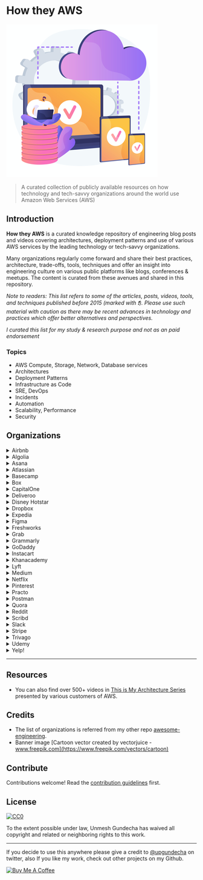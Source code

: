 # How they AWS

![Alt](banner.png "banner")

> A curated collection of publicly available resources on how technology and tech-savvy organizations around the world use Amazon Web Services (AWS)

## Introduction

__How they AWS__ is a curated knowledge repository of engineering blog posts and videos covering architectures, deployment patterns and use of various AWS services by the leading technology or tech-savvy organizations.

Many organizations regularly come forward and share their best practices, architecture, trade-offs, tools, techniques and offer an insight into engineering culture on various public platforms like blogs, conferences & meetups. The content is curated from these avenues and shared in this repository.

_Note to readers: This list refers to some of the articles, posts, videos, tools, and techniques published before 2015 (marked with :exclamation:). Please use such material with caution as there may be recent advances in technology and practices which offer better alternatives and perspectives._

_I curated this list for my study & research purpose and not as an paid endorsement_

### Topics

* AWS Compute, Storage, Network, Database services
* Architectures
* Deployment Patterns
* Infrastructure as Code
* SRE, DevOps
* Incidents
* Automation
* Scalability, Performance
* Security

## Organizations

<details>
    <summary>Airbnb</summary>

### Blog Posts

* [BinaryAlert: Real-time Serverless Malware Detection , 2017](https://medium.com/airbnb-engineering/binaryalert-real-time-serverless-malware-detection-ca44370c1b90)
* [Introducing Syslog to AWS Kinesis via Osquery, 2016](https://medium.com/airbnb-engineering/introducing-syslog-to-aws-kinesis-via-osquery-da4fc19de5ce)
* [Unlocking Horizontal Scalability in Our Web Serving Tier, 2016](https://medium.com/airbnb-engineering/unlocking-horizontal-scalability-in-our-web-serving-tier-d907449cdbcf)
* [When The Cloud Gets Dark — How Amazon’s Outage Affected Airbnb, 2011](https://medium.com/airbnb-engineering/when-the-cloud-gets-dark-how-amazons-outage-affected-airbnb-66eaf8c0f162) :exclamation:

</details>

<details>
    <summary>Algolia</summary>

### Blog Posts

* [Making Search Talk: Connecting Algolia and Alexa, 2017](https://www.algolia.com/blog/engineering/amazon-alexa-voice-search/)
* [Tips for Reducing the Cost of Your Infrastructure, 2017](https://www.algolia.com/blog/engineering/reducing-infrastructure-cost/)
* [DNS fallback for better resilience, 2015](https://www.algolia.com/blog/engineering/dns-fallback-for-better-resilience/)

</details>

<details>
    <summary>Asana</summary>

### Blog Posts

* [How we modified our infrastructure to deploy an EU data center, 2020](https://blog.asana.com/2020/03/infrastructure-engineering-deploy-eu-data-center/)
* [How to build stable, accessible data infrastructure at a startup, 2014](https://blog.asana.com/2014/11/stable-accessible-data-infrastructure-startup/) :exclamation:

* [Issues Moving to Amazon’s Elastic Load Balancer, 2012](https://blog.asana.com/2012/06/issues-moving-to-amazons-elastic-load-balancer/) :exclamation:

</details>

<details>
    <summary>Atlassian</summary>

### Blog Posts

* [Automated Testing: 5 Lessons from Atlassian’s Kubernetes team on testing infrastructure as code, 2020](https://medium.com/atlassian-engineering/automated-testing-5-lessons-from-atlassians-kubernetes-team-on-testing-infrastructure-as-code-d908ccc2a684)
* [Using an event-driven architecture to improve Jira Software responsiveness, 2019](https://medium.com/atlassian-engineering/using-an-event-driven-architecture-to-improve-jira-software-responsiveness-542ac332f2f)
* [Caching in: performance engineering in Jira Cloud, 2019](https://medium.com/atlassian-engineering/caching-in-performance-engineering-in-jira-cloud-791c079f8fc0)
* [Our not-so-magic journey scaling low latency, multi-region services on AWS, 2019](https://medium.com/atlassian-engineering/our-not-so-magic-journey-scaling-low-latency-multi-region-services-on-aws-398a30687c48)
* ~~[Migrating the Atlassian Identity Platform to AWS](https://www.atlassian.com/engineering/migrating-the-atlassian-identity-platform-to-aws)~~
* ~~[Scaling React server-side rendering in Jira Cloud](https://www.atlassian.com/engineering/scaling-react-server-side-rendering-in-jira-cloud)~~

</details>

<details>
    <summary>Basecamp</summary>

### Blog Posts

* [AWS S3: You’re out of order, 2020](https://m.signalvnoise.com/aws-s3-youre-out-of-order/)
* [How to waste half a day by not reading RFC 1034, 2020](https://m.signalvnoise.com/how-to-waste-half-a-day-by-not-reading-rfc-1034/)
* [Running spot instances effectively with Amazon EKS, 2020](https://m.signalvnoise.com/running-spot-instances-effectively-with-amazon-eks/)
* [Seamless branch deploys with Kubernetes, 2020](https://m.signalvnoise.com/seamless-branch-deploys-with-kubernetes/)

</details>

<details>
    <summary>Box</summary>

### Blog Posts

* [10 lessons learnt scaling Redshift Cluster at Box, 2019](https://medium.com/box-tech-blog/10-lessons-learnt-scaling-redshift-cluster-box-fff7d275524d)
* [Snitch: Putting consistency back into S3, 2018](https://medium.com/box-tech-blog/snitch-putting-consistency-back-into-s3-f1db2b21a07a)

</details>

<details>
    <summary>CapitalOne</summary>

### Blog Posts

* [Advice on Taking the AWS Machine Learning — Specialty Exam, 2021](https://medium.com/capital-one-tech/advice-on-taking-the-aws-machine-learning-specialty-exam-a1f638976795)
* [Automate AWS Infrastructure with Boto 3 — AWS Instance Tags, 2020](https://medium.com/capital-one-tech/automate-aws-infrastructure-with-boto-3-aws-instance-tags-48f638e4de0b)
* [Automate AWS Infrastructure with Boto 3: AWS Health Checks, 2020](https://medium.com/capital-one-tech/automate-aws-infrastructure-with-boto-3-aws-health-checks-e51338ba075)
* [Automate Your AWS Infrastructure with Boto 3 — AWS Snapshots, 2020](https://medium.com/capital-one-tech/automate-your-aws-infrastructure-with-boto-3-aws-snapshots-37906f0bf296)
* [Guardrails for AWS Event-Driven Serverless Architectures, 2020](https://medium.com/capital-one-tech/guardrails-for-aws-event-driven-serverless-architectures-f9bc12ad689f)
* [Starting Out with AWS & DevOps — 10 Tips From an Expert, 2020](https://medium.com/capital-one-tech/starting-out-with-aws-devops-10-tips-from-an-expert-ac93980b235c)
* [Active-Active Shared-Nothing Database Architecture, 2020](https://medium.com/capital-one-tech/active-active-shared-nothing-database-architecture-304957ffb89)
* [AWS Lambda Java Tutorial: Best Practices to Lower Cold Starts, 2020](https://medium.com/capital-one-tech/aws-lambda-java-tutorial-best-practices-to-lower-cold-starts-capital-one-dc1d8806118)
* [AWS Glue: An ETL Solution with Huge Potential, 2020](https://medium.com/capital-one-tech/aws-glue-an-etl-solution-with-huge-potential-91a04a2a0712)
* [Terraform Poka-Yokes — Writing Effective, Scalable, Dynamic, and Error-Resistant Terraform, 2020](https://medium.com/capital-one-tech/terraform-poka-yokes-writing-effective-scalable-dynamic-and-error-resistant-terraform-dcbd6a0ada6a)
* [A Developer Walks into Amazon SageMaker…, 2029](https://medium.com/capital-one-tech/using-k-means-algorithm-and-amazon-sagemaker-ddf736d93867)
* [A Deep Dive Into Seamless Blue/Green Deployment Using AWS CodeDeploy, 2019](https://medium.com/capital-one-tech/seamless-blue-green-deployment-using-aws-codedeploy-4c36c0bbeef4)
* [4 Serverless Myths to Understand Before Getting Started with AWS, 2019](https://medium.com/capital-one-tech/4-serverless-myths-to-understand-before-getting-started-with-aws-48c4ab1203ab)
* [Best Practices for AWS Lambda Container Reuse, 2019](https://medium.com/capital-one-tech/best-practices-for-aws-lambda-container-reuse-6ec45c74b67e)
* [Building Feature Toggles into Terraform, 2019](https://medium.com/capital-one-tech/building-feature-toggles-into-terraform-d75806217647)
* [Multi-Region Deployments with Terraform, 2018](https://medium.com/capital-one-tech/multi-region-deployments-with-terraform-kubernetes-a1f51bb96974)
* [Applying Minification and Uglification to AWS Lambda Functions, 2018](https://medium.com/capital-one-tech/applying-minification-and-uglification-to-aws-lambda-functions-dbc7ad75241)
* [Serverless Transactions Serve Customers, 2017](https://medium.com/capital-one-tech/serverless-transactions-serve-customers-e4a279940707)
* [Building CelebritySleuth — A Serverless Framework Application, 2017](https://medium.com/capital-one-tech/building-celebritysleuth-a-serverless-framework-application-42ce9fe9d22f)
* [Moving One of Capital One’s Largest Customer-Facing Apps to AWS, 2017](https://medium.com/capital-one-tech/moving-one-of-capital-ones-largest-customer-facing-apps-to-aws-668d797af6fc)

</details>

<details>
    <summary>Deliveroo</summary>

### Blog Posts

* [Using AWS EC2 and ECS to host hundreds of services, 2020](https://deliveroo.engineering/2020/06/16/using-aws-ec2-and-ecs-to-host-hundreds-of-services.html)
* [CloudFormation To Terraform, 2020](https://deliveroo.engineering/2020/01/02/CloudFormation-To-Terraform.html)
* [Building a Payments Lambda with Terraform, 2018](https://deliveroo.engineering/2018/07/25/building-a-payments-lambda-with-terraform.html)

</details>

<details>
    <summary>Disney Hotstar</summary>

### Blog Posts

* [High Slope Traffic & K8s Shenanigans, 2020](https://blog.hotstar.com/ipl-2020-infrastructure-in-perspective-fe00a21963ea)
* [Journey from EC2 to Containers, 2020](https://blog.hotstar.com/hotstars-journey-from-ec2-to-containers-86ea4e4880fd)
* [GoCD on Kubernetes, 2020](https://blog.hotstar.com/gocd-on-kubernetes-a4d90212d5f4)
* [Building Pubsub for 50M concurrent socket connections, 2019](https://blog.hotstar.com/building-pubsub-for-50m-concurrent-socket-connections-5506e3c3dabf)
* [Scaling for Tsunami traffic, 2019](https://blog.hotstar.com/scaling-for-tsunami-traffic-2ec290c37504)
* [Infrastructure Security as a product for Hotstar, 2020](https://blog.hotstar.com/realizing-infrastructure-security-as-a-product-for-hotstar-in-90-120-days-4e24f84b65f0)
* [Saving Millions : Leveraging EC2 Spots at scale, 2018](https://blog.hotstar.com/saving-millions-leveraging-ec2-spots-at-scale-dbcb573ff557)

### Videos

* [AWS re:Invent 2019: Scaling Hotstar.com for 25 million concurrent viewers (CMY302)](https://www.youtube.com/watch?v=mFpqrVxxwKc)

</details>

<details>
    <summary>Dropbox</summary>

## Blog Posts

* [Alki, or how we learned to stop worrying and love cold metadata, 2020](https://dropbox.tech/infrastructure/alki--or-how-we-learned-to-stop-worrying-and-love-cold-metadata)
* [How we designed Dropbox ATF: an async task framework, 2020](https://dropbox.tech/infrastructure/asynchronous-task-scheduling-at-dropbox)
* [Scaling to exabytes and beyond, 2016](https://dropbox.tech/infrastructure/magic-pocket-infrastructure)

</details>

<details>
    <summary>Expedia</summary>

### Blog Posts

* [DynamoDB: Guidelines for faster reads and writes, 2019](https://medium.com/expedia-group-tech/dynamodb-guidelines-for-faster-reads-and-writes-3b172b4c2120)
* [DynamoDB: Efficient Indexes, 2019](https://medium.com/expedia-group-tech/dynamodb-efficient-indexes-cc30c4997012)
* [How to run a Hadoop Application in an ECS Cluster, 2019](https://medium.com/expedia-group-tech/elastic-container-service-when-aws-documentation-is-not-enough-d1288bfb89fb)
* [DynamoDB: Data Modeling, 2018](https://medium.com/expedia-group-tech/dynamodb-data-modeling-c4b02729ac08)
* [DynamoDB: Why migrate to DynamoDB from Cassandra?, 2018](https://medium.com/expedia-group-tech/dynamodb-why-migrate-to-dynamodb-from-cassandra-f4955be87b19)
* [Using API Gateway for Authorization and Authentication, 2018](https://medium.com/expedia-group-tech/using-api-gateway-for-authorization-and-authentication-894a403d8614)
* [re:Invent 2017 — Getting Started with Amazon Aurora, 2017](https://medium.com/expedia-group-tech/re-invent-2017-getting-started-with-amazon-aurora-7691628ad12e)
* [AWS Lessons Learned for Data Processing Pipelines, 2016](https://medium.com/expedia-group-tech/aws-lessons-learned-for-data-processing-pipelines-2c5107bcb048)

</details>

<details>
    <summary>Figma</summary>

### Blog Posts

* [Under the hood of Figma’s infrastructure: Here’s what goes into powering a web-based design tool, 2019](https://www.figma.com/blog/under-the-hood-of-figmas-infrastructure/)

</details>

<details>
    <summary>Freshworks</summary>

### Blog Posts

* [Serving private content from S3 using CloudFront, 2020](https://medium.com/freshworks-engineering-blog/serving-private-content-from-s3-using-cloudfront-a9dd2adb6038)

</details>

<details>
    <summary>Grab</summary>

### Blog Posts

* [Trident - Real-time event processing at scale, 2021](https://engineering.grab.com/trident-real-time-event-processing-at-scale)
* [Optimally scaling Kafka consumer applications, 2020](https://engineering.grab.com/optimally-scaling-kafka-consumer-applications)
* [How We Simplified Our Data Ingestion & Transformation Process, 2019](https://engineering.grab.com/data-ingestion-transformation-product-insights)
* [A Lean and Scalable Data Pipeline to Capture Large Scale Events and Support Experimentation Platform, 2019](https://engineering.grab.com/experimentation-platform-data-pipeline)
* [Querying Big Data in Real-Time with Presto & Grab's TalariaDB, 2019](https://engineering.grab.com/big-data-real-time-presto-talariadb)
* [Troubleshooting Unusual AWS ELB 5XX Error, 2017](https://engineering.grab.com/troubleshooting-unusual-aws-elb-5xx-error)

### Videos

* [Driving Southeast Asia Forward with AWS, 2017](https://engineering.grab.com/driving-southeast-asia-forward-with-aws)

</details>

<details>
    <summary>Grammarly</summary>

### Blog Posts

* [Security Operations in an AWS Environment, 2020](https://www.grammarly.com/blog/engineering/security-infrastructure-aws/)
* [Perfecting Smooth Rolling Updates in Amazon Elastic Container Service, 2020](https://www.grammarly.com/blog/engineering/perfecting-smooth-rolling-updates-in-amazon-elastic-container-service/)

</details>

<details>
    <summary>GoDaddy</summary>

### Blog Posts

* [Securing the Cloud: The GoDaddy Way, 2019](https://sg.godaddy.com/engineering/2019/12/05/securing-the-cloud/)
* [Connecting an On-Premises Data Center to AWS with HA Software VPN Tunnels, 2019](https://sg.godaddy.com/engineering/2019/02/26/software-vpn-channel/)
* [GoDaddy and Amazon EKS, 2018](https://sg.godaddy.com/engineering/2018/06/28/amazon-eks/)

</details>

<details>
    <summary>Instacart</summary>

### Blog Posts

* [Introducing arn, a library for working with AWS ARNs, 2020](https://tech.instacart.com/introducing-arn-a-library-for-working-with-aws-arns-1c1ee17b43e2)
* [Terraforming RDS — Part 1, 2020](https://tech.instacart.com/terraforming-rds-part-1-7cc78f92b24d)
* [Terraforming RDS — Part 2, 2020](https://tech.instacart.com/terraforming-rds-part-2-849cedfafa67)
* [Terraforming RDS — Part 3, 2020](https://tech.instacart.com/terraforming-rds-part-3-9d81a7e2047f)
* [Terraforming RDS — Bonus Anecdote, 2020](https://tech.instacart.com/terraforming-rds-bonus-anecdote-da1437b0403b)
* [Creating a Logical Replica from a Snapshot in RDS Postgres, 2020](https://tech.instacart.com/creating-a-logical-replica-from-a-snapshot-in-rds-postgres-886d9d2c7343)

</details>

<details>
    <summary>Khanacademy</summary>

### Blog Posts

* [The Original Serverless Architecture is Still Here, 2018](https://blog.khanacademy.org/the-original-serverless-architecture-is-still-here/)

</details>

<details>
    <summary>Lyft</summary>

### Blog Posts

* [IAM whatever you say IAM, 2020](https://eng.lyft.com/iam-whatever-you-say-iam-febce59d1e3b)
* [Announcing cni-ipvlan-vpc-k8s: IPvlan overlay-free Kubernetes Networking in AWS, 2017](https://eng.lyft.com/announcing-cni-ipvlan-vpc-k8s-ipvlan-overlay-free-kubernetes-networking-in-aws-95191201476e)
* [SaltStack as an Alternative to Terraform for AWS Orchestration, 2017](https://eng.lyft.com/saltstack-as-an-alternative-to-terraform-for-aws-orchestration-cd2ceb06bf8c)
* [Overcoming AWS Complexity with SaltStack patterns, 2017](https://eng.lyft.com/overcoming-aws-complexity-with-saltstack-patterns-1472981f43c6)
* [Extending IAM Policy and AWS APIs Using KMS and Lambda, 2016](https://eng.lyft.com/extending-iam-policy-and-aws-apis-using-kms-and-lambda-13386dfb36af)
* [Scoping AWS IAM roles to Docker containers, 2016](https://eng.lyft.com/scoping-aws-iam-roles-to-docker-containers-c9c5f8f2f75)

</details>

<details>
  <summary>Medium</summary>

### Blog Posts

* [Scaling Email Infrastructure for Medium Digest, 2020](https://medium.engineering/scaling-email-infrastructure-for-medium-digest-254223c883b8)
* [Starting FARGATE, 2017](https://medium.engineering/starting-fargate-c11abd6aa532)
* [Medium’s DynamoDB Data Source for Apache Spark, 2016](https://medium.engineering/mediums-dynamodb-data-source-for-apache-spark-62c6599a6dfd)
* [How Medium Detects Hotspots in DynamoDB using ElasticSearch, Logstash and Kibana, 2015](https://medium.engineering/how-medium-detects-hotspots-in-dynamodb-using-elasticsearch-logstash-and-kibana-aaa3d6632cfd)

</details>

<details>
    <summary>Netflix</summary>

### Blog Posts

* [Unbundling Data Science Workflows with Metaflow and AWS Step Functions, 2020](https://netflixtechblog.com/unbundling-data-science-workflows-with-metaflow-and-aws-step-functions-d454780c6280)
* [Building Netflix’s Distributed Tracing Infrastructure, 2020](https://netflixtechblog.com/building-netflixs-distributed-tracing-infrastructure-bb856c319304)
* [How Netflix is able to enrich VPC Flow Logs at Hyper Scale to provide Network Insight, 2020](https://netflixtechblog.com/hyper-scale-vpc-flow-logs-enrichment-to-provide-network-insight-e5f1db02910d)
* [Byte Down: Making Netflix’s Data Infrastructure Cost-Effective, 2020](https://netflixtechblog.com/byte-down-making-netflixs-data-infrastructure-cost-effective-fee7b3235032)
* [How Netflix microservices tackle dataset pub-sub, 2019](https://netflixtechblog.com/how-netflix-microservices-tackle-dataset-pub-sub-4a068adcc9a)
* [Cache warming: Agility for a stateful service, 2018](https://netflixtechblog.com/cache-warming-agility-for-a-stateful-service-2d3b1da82642)
* [Netflix Information Security: Preventing Credential Compromise in AWS, 2018](https://netflixtechblog.com/netflix-information-security-preventing-credential-compromise-in-aws-41b112c15179)
* [Netflix Cloud Security: Detecting Credential Compromise in AWS, 2018](https://netflixtechblog.com/netflix-cloud-security-detecting-credential-compromise-in-aws-9493d6fd373a)
* [Auto Scaling Production Services on Titus, 2018](https://netflixtechblog.com/auto-scaling-production-services-on-titus-1f3cd49f5cd7)
* [Netflix Billing Migration to AWS, 2016](https://netflixtechblog.com/netflix-billing-migration-to-aws-451fba085a4)
* [Netflix Billing Migration to AWS — Part II, 2016](https://netflixtechblog.com/netflix-billing-migration-to-aws-part-ii-834f6358126)
* [Netflix Billing Migration to AWS — Part III, 2016](https://netflixtechblog.com/netflix-billing-migration-to-aws-part-iii-7d94ab9d1f59)
* [Creating Your Own EC2 Spot Market, 2015](https://netflixtechblog.com/creating-your-own-ec2-spot-market-6dd001875f5)
* [Using Presto in our Big Data Platform on AWS, 2014](https://netflixtechblog.com/using-presto-in-our-big-data-platform-on-aws-938035909fd4) :exclamation:
* [Lessons Netflix Learned from the AWS Outage, 2011](https://netflixtechblog.com/lessons-netflix-learned-from-the-aws-outage-deefe5fd0c04) :exclamation:
* [5 Lessons We’ve Learned Using AWS, 2010](https://netflixtechblog.com/5-lessons-weve-learned-using-aws-1f2a28588e4c) :exclamation:

### Videos

* [AWS re:Invent 2019: Capacity management made easy with Amazon EC2 Auto Scaling (CMP326-R1)](https://www.youtube.com/watch?v=9BlsFNBnKHc)
* [AWS re:Invent 2019: A day in the life of a Netflix engineer (NFX202)](https://www.youtube.com/watch?v=0QS1TWLooo0)
* [AWS re:Invent 2019: Capacity management made easy with Amazon EC2 Auto Scaling (CMP326-R1)](https://www.youtube.com/watch?v=9BlsFNBnKHc)
* [AWS re:Invent 2019: Monitoring anomalous application behavior (NFX205)](https://www.youtube.com/watch?v=kWJoiZ9yMpg)

</details>

<details>
    <summary>Pinterest</summary>

### Blog Posts

* [Scaling Cache Infrastructure at Pinterest, 2020](https://medium.com/pinterest-engineering/scaling-cache-infrastructure-at-pinterest-422d6d294ece)

</details>

<details>
    <summary>Practo</summary>

### Blog Posts

* [Launching Worker Pod Autoscaler — Solving specific problems with worker scaling in Kubernetes, 2019](https://medium.com/practo-engineering/launching-worker-pod-autoscaler-3f6079728e8b)
* [Serverless flows with Step Functions, 2019](https://medium.com/practo-engineering/serverless-flows-with-step-functions-bac062f8c625)
* [Container Logging @ Practo, 2018](https://medium.com/practo-engineering/container-logging-practo-e1fec7477081)
* [Blue Green Deployment, 2017](https://medium.com/practo-engineering/blue-green-deployment-on-amazon-aws-38b820518411)

</details>

<details>
    <summary>Postman</summary>

### Blog Posts

* [How Postman Engineering handles a million concurrent connections, 2020](https://medium.com/better-practices/how-postman-engineering-handles-a-million-concurrent-connections-15c8807f6393)
* [Kubernetes Tutorial: Your Complete Guide to Deploying an App on AWS with Postman, 2020](https://medium.com/better-practices/kubernetes-tutorial-b6f302a67426)
* [Auditing AWS IAM for better security practices, 2019](https://medium.com/better-practices/auditing-identity-access-management-iam-systems-at-postman-using-postman-8e7549237813)
* [Automate monitoring of inactive cache clusters, 2019](https://medium.com/better-practices/monitor-your-inactive-aws-elasticache-clusters-using-a-postman-collection-fce96e8a4cd1)

</details>

<details>
    <summary>Quora</summary>

### Blog Posts

* [Adopting Kubernetes at Quora, 2019](https://www.quora.com/q/quoraengineering/Adopting-Kubernetes-at-Quora)
* [Qmessage: Handling Billions of Tasks Per Day, 2018](https://www.quora.com/q/quoraengineering/Qmessage-Handling-Billions-of-Tasks-Per-Day)
* [Automated Infrastructure Cost Optimization at Scale with AWS EC2 Reserved Instances, 2018](https://www.quora.com/q/quoraengineering/Automated-Infrastructure-Cost-Optimization-at-Scale-with-AWS-EC2-Reserved-Instances)
* [Ensuring Quora's Resilience to Disaster, 2016](https://www.quora.com/q/quoraengineering/Ensuring-Quoras-Resilience-to-Disaster)

</details>

<details>
    <summary>Reddit</summary>

### Blog Posts

[The Great K8S Migration, 2020](https://redditblog.com/2020/10/12/the-great-k8s-migration/)

</details>

<details>
    <summary>Scribd</summary>

### Blog Posts

* [Automatically recycling EKS worker nodes, 2020](https://tech.scribd.com/blog/2020/Recycle-EKS-Worker-Nodes.html)
* [Using Panther to monitor AWS infrastructure, 2020](https://tech.scribd.com/blog/2020/monitoring-aws-with-panther.html)
* [Using Terraform to integrate Datadog and AWS, 2020](https://tech.scribd.com/blog/2020/managing-datadog-aws-with-terraform.html)
* [Easy read-only ECR access for the entire AWS Organization, 2020](https://tech.scribd.com/blog/2020/orgwide-ecr.html)

</details>

<details>
    <summary>Slack</summary>

### Blog Posts

* [Slack’s Outage on January 4th 2021](https://slack.engineering/slacks-outage-on-january-4th-2021/)

</details>

<details>
    <summary>Stripe</summary>

### Blog Posts

* [The secret life of DNS packets: investigating complex networks, 2020](https://stripe.com/blog/engineering)
* [Effectively using AWS Reserved Instances, 2018](https://stripe.com/blog/aws-reserved-instances)
* [Tips for Reducing the Cost of Your Infrastructure, 2017](https://www.algolia.com/blog/reducing-infrastructure-cost/)
* [DNS fallback for better resilience, 2015](https://www.algolia.com/blog/dns-fallback-for-better-resilience/)

</details>

<details>
    <summary>Trivago</summary>

### Blog Posts

* [Circuit Breaker with AWS Step Functions, 2019](https://tech.trivago.com/2019/04/09/circuit-breaker-with-aws-step-functions/)

</details>

<details>
    <summary>Udemy</summary>

### Blog Posts

* [Delivering AI/ML Products Efficiently: The Single-Node Machine Learning Workflow, 2021](https://medium.com/udemy-engineering/delivering-ai-ml-products-efficiently-the-single-node-machine-learning-workflow-bad1389410af)
* [Supporting Multiple Time Zones on Hive with Single Data Source, 2020](https://medium.com/udemy-engineering/supporting-multiple-time-zones-on-hive-with-single-data-source-b884cba46451)
* [Improving Amazon Redshift Performance: Our Data Warehouse Story, 2018](https://medium.com/udemy-engineering/improving-amazon-redshift-performance-our-data-warehouse-story-5ec1282c13d8)

</details>

<details>
    <summary>Yelp!</summary>

### Blog Posts

* [Orchestrating Cassandra on Kubernetes with Operators, 2020](https://engineeringblog.yelp.com/2020/11/orchestrating-cassandra-on-kubernetes-with-operators.html)
* [Autoscaling AWS Step Functions Activities, 2019](https://engineeringblog.yelp.com/2019/06/autoscaling-aws-step-functions-activities.html)
* [Breaking down the monolith with AWS Step Functions, 2017](https://engineeringblog.yelp.com/2017/11/breaking-down-the-monolith-with-aws-step-functions.html)

</details>

---

## Resources

* You can also find over 500+ videos in [This is My Architecture Series](https://aws.amazon.com/this-is-my-architecture/) presented by various customers of AWS. 

## Credits

* The list of organizations is referred from my other repo [awesome-engineering](https://github.com/upgundecha/awesome-engineering).
* Banner image [Cartoon vector created by vectorjuice - www.freepik.com](https://www.freepik.com/vectors/cartoon)

## Contribute

Contributions welcome! Read the [contribution guidelines](contributing.md) first.

## License

[![CC0](https://mirrors.creativecommons.org/presskit/buttons/88x31/svg/cc-zero.svg)](https://creativecommons.org/publicdomain/zero/1.0)

To the extent possible under law, Unmesh Gundecha has waived all copyright and
related or neighboring rights to this work.

---

If you decide to use this anywhere please give a credit to [@upgundecha](https://www.twitter.com/upgundecha) on twitter, also If you like my work, check out other projects on my Github.

<a href="https://www.buymeacoffee.com/upgundecha" target="_blank"><img src="https://cdn.buymeacoffee.com/buttons/default-orange.png" alt="Buy Me A Coffee" height="41" width="174"></a>
